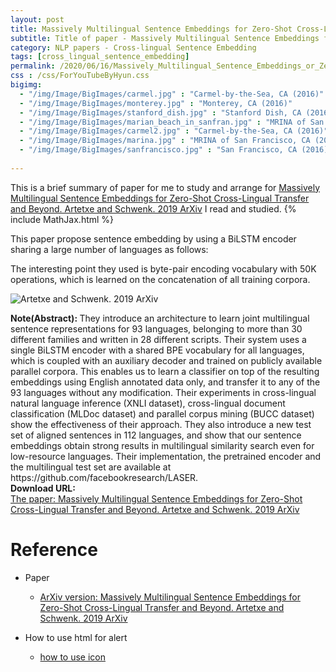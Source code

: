 ```yaml
---
layout: post
title: Massively Multilingual Sentence Embeddings for Zero-Shot Cross-Lingual Transfer and Beyond
subtitle: Title of paper - Massively Multilingual Sentence Embeddings for Zero-Shot Cross-Lingual Transfer and Beyond
category: NLP papers - Cross-lingual Sentence Embedding
tags: [cross_lingual_sentence_embedding]
permalink: /2020/06/16/Massively_Multilingual_Sentence_Embeddings_or_Zero-Shot_Cross-Lingual_Transfer_and_Beyond/
css : /css/ForYouTubeByHyun.css
bigimg: 
  - "/img/Image/BigImages/carmel.jpg" : "Carmel-by-the-Sea, CA (2016)"
  - "/img/Image/BigImages/monterey.jpg" : "Monterey, CA (2016)"
  - "/img/Image/BigImages/stanford_dish.jpg" : "Stanford Dish, CA (2016)"
  - "/img/Image/BigImages/marian_beach_in_sanfran.jpg" : "MRINA of San Francisco, CA (2016)"
  - "/img/Image/BigImages/carmel2.jpg" : "Carmel-by-the-Sea, CA (2016)"
  - "/img/Image/BigImages/marina.jpg" : "MRINA of San Francisco, CA (2016)"
  - "/img/Image/BigImages/sanfrancisco.jpg" : "San Francisco, CA (2016)"
  
---
```


This is a brief summary of paper for me to study and arrange for [Massively Multilingual Sentence Embeddings for Zero-Shot Cross-Lingual Transfer and Beyond. Artetxe and Schwenk. 2019 ArXiv](https://arxiv.org/abs/1812.10464) I read and studied. 
{% include MathJax.html %}

This paper propose sentence embedding by using a BiLSTM encoder sharing a large number of languages as follows:

The interesting point they used is byte-pair encoding vocabulary with 50K operations, which is learned on the concatenation of all training corpora.

![Artetxe and Schwenk. 2019 ArXiv](/img/Image/NaturalLanguageProcessing/NLPLabs/Paper_Investigation/Cross_lingual_embedding/2020-06-16-Massively_Multilingual_Sentence_Embeddings_or_Zero-Shot_Cross-Lingual_Transfer_and_Beyond/)

<div class="alert alert-info" role="alert"><i class="fa fa-info-circle"></i> <b>Note(Abstract): </b>
They introduce an architecture to learn joint multilingual sentence representations for 93 languages, belonging to more than 30 different families and written in 28 different scripts. Their system uses a single BiLSTM encoder with a shared BPE vocabulary for all languages, which is coupled with an auxiliary decoder and trained on publicly available parallel corpora. This enables us to learn a classifier on top of the resulting embeddings using English annotated data only, and transfer it to any of the 93 languages without any modification. Their experiments in cross-lingual natural language inference (XNLI dataset), cross-lingual document classification (MLDoc dataset) and parallel corpus mining (BUCC dataset) show the effectiveness of their approach. They also introduce a new test set of aligned sentences in 112 languages, and show that our sentence embeddings obtain strong results in multilingual similarity search even for low-resource languages. Their implementation, the pretrained encoder and the multilingual test set are available at https://github.com/facebookresearch/LASER.
</div>
    
<div class="alert alert-success" role="alert"><i class="fa fa-paperclip fa-lg"></i> <b>Download URL: </b><br>
  <a href="https://arxiv.org/abs/1812.10464">The paper: Massively Multilingual Sentence Embeddings for Zero-Shot Cross-Lingual Transfer and Beyond. Artetxe and Schwenk. 2019 ArXiv</a>
</div>

# Reference 

- Paper 
   - [ArXiv version: Massively Multilingual Sentence Embeddings for Zero-Shot Cross-Lingual Transfer and Beyond. Artetxe and Schwenk. 2019 ArXiv](https://arxiv.org/abs/1812.10464)
  
- How to use html for alert
  - [how to use icon](http://idratherbewriting.com/documentation-theme-jekyll/mydoc_icons.html)
    




























